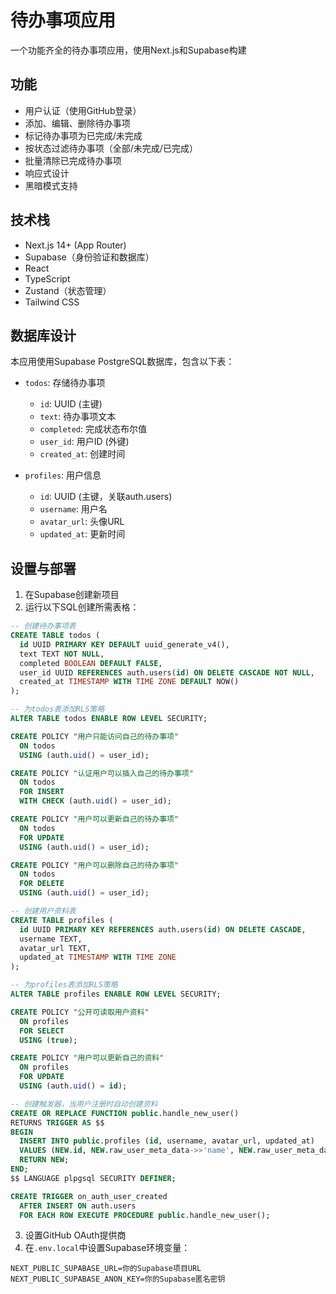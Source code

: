 # 待办事项应用

一个功能齐全的待办事项应用，使用Next.js和Supabase构建

## 功能

- 用户认证（使用GitHub登录）
- 添加、编辑、删除待办事项
- 标记待办事项为已完成/未完成
- 按状态过滤待办事项（全部/未完成/已完成）
- 批量清除已完成待办事项
- 响应式设计
- 黑暗模式支持

## 技术栈

- Next.js 14+ (App Router)
- Supabase（身份验证和数据库）
- React
- TypeScript
- Zustand（状态管理）
- Tailwind CSS

## 数据库设计

本应用使用Supabase PostgreSQL数据库，包含以下表：

- `todos`: 存储待办事项
  - `id`: UUID (主键)
  - `text`: 待办事项文本
  - `completed`: 完成状态布尔值
  - `user_id`: 用户ID (外键)
  - `created_at`: 创建时间

- `profiles`: 用户信息
  - `id`: UUID (主键，关联auth.users)
  - `username`: 用户名
  - `avatar_url`: 头像URL
  - `updated_at`: 更新时间

## 设置与部署

1. 在Supabase创建新项目
2. 运行以下SQL创建所需表格：

```sql
-- 创建待办事项表
CREATE TABLE todos (
  id UUID PRIMARY KEY DEFAULT uuid_generate_v4(),
  text TEXT NOT NULL,
  completed BOOLEAN DEFAULT FALSE,
  user_id UUID REFERENCES auth.users(id) ON DELETE CASCADE NOT NULL,
  created_at TIMESTAMP WITH TIME ZONE DEFAULT NOW()
);

-- 为todos表添加RLS策略
ALTER TABLE todos ENABLE ROW LEVEL SECURITY;

CREATE POLICY "用户只能访问自己的待办事项" 
  ON todos 
  USING (auth.uid() = user_id);

CREATE POLICY "认证用户可以插入自己的待办事项" 
  ON todos 
  FOR INSERT 
  WITH CHECK (auth.uid() = user_id);

CREATE POLICY "用户可以更新自己的待办事项" 
  ON todos 
  FOR UPDATE 
  USING (auth.uid() = user_id);

CREATE POLICY "用户可以删除自己的待办事项" 
  ON todos 
  FOR DELETE 
  USING (auth.uid() = user_id);

-- 创建用户资料表
CREATE TABLE profiles (
  id UUID PRIMARY KEY REFERENCES auth.users(id) ON DELETE CASCADE,
  username TEXT,
  avatar_url TEXT,
  updated_at TIMESTAMP WITH TIME ZONE
);

-- 为profiles表添加RLS策略
ALTER TABLE profiles ENABLE ROW LEVEL SECURITY;

CREATE POLICY "公开可读取用户资料" 
  ON profiles 
  FOR SELECT 
  USING (true);

CREATE POLICY "用户可以更新自己的资料" 
  ON profiles 
  FOR UPDATE 
  USING (auth.uid() = id);

-- 创建触发器，当用户注册时自动创建资料
CREATE OR REPLACE FUNCTION public.handle_new_user()
RETURNS TRIGGER AS $$
BEGIN
  INSERT INTO public.profiles (id, username, avatar_url, updated_at)
  VALUES (NEW.id, NEW.raw_user_meta_data->>'name', NEW.raw_user_meta_data->>'avatar_url', NOW());
  RETURN NEW;
END;
$$ LANGUAGE plpgsql SECURITY DEFINER;

CREATE TRIGGER on_auth_user_created
  AFTER INSERT ON auth.users
  FOR EACH ROW EXECUTE PROCEDURE public.handle_new_user();
```

3. 设置GitHub OAuth提供商
4. 在`.env.local`中设置Supabase环境变量：

```
NEXT_PUBLIC_SUPABASE_URL=你的Supabase项目URL
NEXT_PUBLIC_SUPABASE_ANON_KEY=你的Supabase匿名密钥
``` 